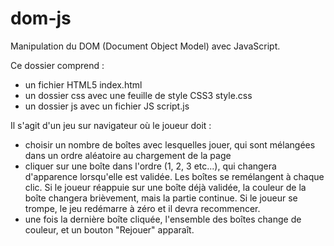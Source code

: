 # dom-js

Manipulation du DOM (Document Object Model) avec JavaScript.

Ce dossier comprend : 
- un fichier HTML5 index.html
- un dossier css avec une feuille de style CSS3 style.css
- un dossier js avec un fichier JS script.js

Il s'agit d'un jeu sur navigateur où le joueur doit : 
- choisir un nombre de boîtes avec lesquelles jouer, qui sont mélangées dans un ordre aléatoire au chargement de la page
- cliquer sur une boîte dans l'ordre (1, 2, 3 etc...), qui changera d'apparence lorsqu'elle est validée. Les boîtes se remélangent à chaque clic. Si le joueur réappuie sur une boîte déjà validée, la couleur de la boîte changera brièvement, mais la partie continue. Si le joueur se trompe, le jeu redémarre à zéro et il devra recommencer.
- une fois la dernière boîte cliquée, l'ensemble des boîtes change de couleur, et un bouton "Rejouer" apparaît.
